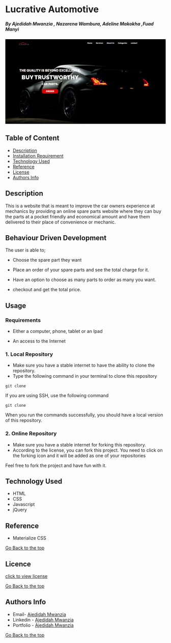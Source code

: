 
# Lucrative Automotive


##### By Ajedidah Mwanzia , Nazarena Wambura, Adeline Makokha ,Fuad Manyi


<img src="https://github.com/AjedidahMwanzia/automotive/blob/ajedidah/images/screenshot.png">


## Table of Content

+ [Description](#description)
+ [Installation Requirement](#Installation)
+ [Technology Used](#technology-used)
+ [Reference](#reference)
+ [License](#license)
+ [Authors Info](#author-Info)

## Description
<p>This is a website that is meant to improve the car owners experience at mechanics by providing an online spare parts website where they can buy the parts at a pocket friendly and economical amount and have them delivered to their place of convenience or mechanic.  </p> 

## Behaviour Driven Development 
The user is able to;
- Choose the spare part they want 

- Place an order of your spare parts and see the total charge for it.

- Have an option to choose as many parts to order as many you  want.

- checkout and get the total price.

## Usage

### Requirements

-   Either a computer, phone, tablet or an Ipad

-   An access to the Internet

### 1. Local Repository

-   Make sure you have a stable internet to have the ability to clone the repository.
-   Type the following command in your terminal to clone this repository

```
git clone
```

If you are using SSH, use the following command

```
git clone 
```

When you run the commands successfully, you should have a local version of this repository.

### 2. Online Repository

-   Make sure you have a stable internet for forking this repository.
-   According to the license, you can fork this project. You need to click on the forking icon and it will be added as one of your repositories

Feel free to fork the project and have fun with it.



## Technology Used
* HTML 
* CSS 
* Javascript
* jQuery

## Reference
* Materialize CSS

[Go Back to the top](#Lucrative-Automotive)

## Licence

[click to view license](LICENSE)

[Go Back to the top](#Lucrative-Automotive)

## Authors Info

-   Email- [Ajedidah Mwanzia](mailto:ajedidah.mwanzia@student.moringaschool.com)
-   Linkedin - [Ajedidah Mwanzia](https://www.linkedin.com/in/ajedidah-mwanzia/)
-   Portfolio - [Ajedidah Mwanzia](https://ajedidahmwanzia.github.io/portfolio/)


[Go Back to the top](#Lucrative-Automotive)



